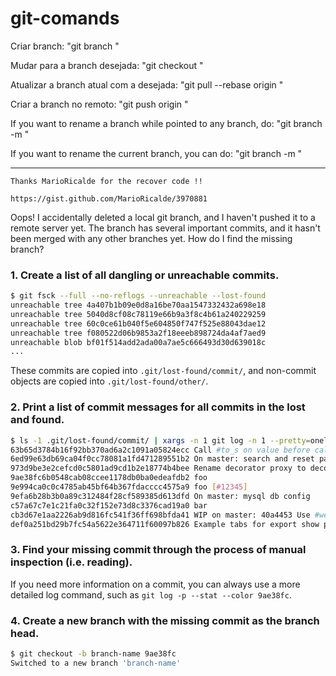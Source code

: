 # git-comands

Criar branch: 
    "git branch <branchName>"

Mudar para a branch desejada: 
    "git checkout <branchName>"

Atualizar a branch atual com a desejada: 
    "git pull --rebase origin <branchName>"

Criar a branch no remoto: 
    "git push origin <branchName>"

If you want to rename a branch while pointed to any branch, do: 
    "git branch -m <oldName> <newName>"

If you want to rename the current branch, you can do: 
    "git branch -m <newName>"

---------------------------------------------------------------
```
Thanks MarioRicalde for the recover code !!

https://gist.github.com/MarioRicalde/3970881
```
Oops! I accidentally deleted a local git branch, and I haven't pushed it to a remote server yet. The branch has several important commits, and it hasn't been merged with any other branches yet. How do I find the missing branch?

### 1. Create a list of all dangling or unreachable commits.

```sh
$ git fsck --full --no-reflogs --unreachable --lost-found
unreachable tree 4a407b1b09e0d8a16be70aa1547332432a698e18
unreachable tree 5040d8cf08c78119e66b9a3f8c4b61a240229259
unreachable tree 60c0ce61b040f5e604850f747f525e88043dae12
unreachable tree f080522d06b9853a2f18eeeb898724da4af7aed9
unreachable blob bf01f514add2ada00a7ae5c666493d30d639018c
...
```

These commits are copied into `.git/lost-found/commit/`, and non-commit objects are copied into `.git/lost-found/other/`.

### 2. Print a list of commit messages for all commits in the lost and found.

```sh
$ ls -1 .git/lost-found/commit/ | xargs -n 1 git log -n 1 --pretty=oneline
63b65d3784b16f92bb370ad6a2c1091a05824ecc Call #to_s on value before calling some string methods, like gsub
6ed99e63db69ca04f0cc78081a1fd471289551b2 On master: search and reset page
973d9be3e2cefcd0c5801ad9cd1b2e18774b4bee Rename decorator proxy to decorator context
9ae38fc6b0548cab08ccee1178db0ba0edeafdb2 foo
9e994ca0c0c4785ab45bf64b367fdacccc4575a9 foo [#12345]
9efa6b28b3b0a89c312484f28cf589385d613dfd On master: mysql db config
c57a67c7e1c21fa0c32f152e73d8c3376cad19a0 bar
cb3d67e1aa2226ab9d816fc541f36ff698bfda41 WIP on master: 40a4453 Use #website_url instead of #template_url or #url
def0a251bd29b7fc54a5622e364711f60097b826 Example tabs for export show page (no styles)w
```

### 3. Find your missing commit through the process of manual inspection (i.e. reading).

If you need more information on a commit, you can always use a more detailed log command, such as `git log -p --stat --color 9ae38fc`.

### 4. Create a new branch with the missing commit as the branch head.

```sh
$ git checkout -b branch-name 9ae38fc
Switched to a new branch 'branch-name'
```
